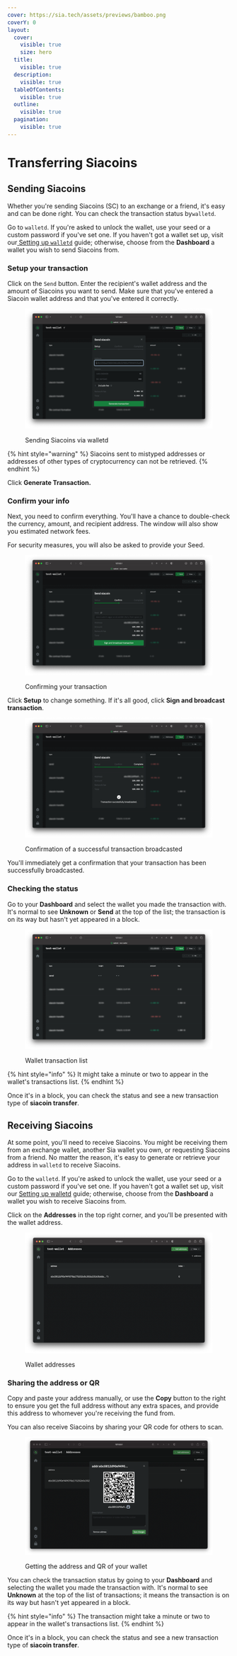 ```yaml
---
cover: https://sia.tech/assets/previews/bamboo.png
coverY: 0
layout:
  cover:
    visible: true
    size: hero
  title:
    visible: true
  description:
    visible: true
  tableOfContents:
    visible: true
  outline:
    visible: true
  pagination:
    visible: true
---
```


# Transferring Siacoins

## Sending Siacoins

Whether you're sending Siacoins (SC) to an exchange or a friend, it's easy and can be done right. You can check the transaction status by`walletd`.

Go to `walletd`. If you're asked to unlock the wallet, use your seed or a custom password if you've set one. If you haven't got a wallet set up, visit our[ Setting up `walletd`](setting-up-walletd/) guide; otherwise, choose from the **Dashboard** a wallet you wish to send Siacoins from.&#x20;

### Setup your transaction

Click on the `Send` button. Enter the recipient's wallet address and the amount of Siacoins you want to send. Make sure that you've entered a Siacoin wallet address and that you've entered it correctly.

<figure><img src="../.gitbook/assets/sending_2.png" alt=""><figcaption><p>Sending Siacoins via walletd</p></figcaption></figure>

{% hint style="warning" %}
Siacoins sent to mistyped addresses or addresses of other types of cryptocurrency can not be retrieved.
{% endhint %}

Click **Generate Transaction.**

### Confirm your info

Next, you need to confirm everything. You'll have a chance to double-check the currency, amount, and recipient address. The window will also show you estimated network fees.

For security measures, you will also be asked to provide your Seed.

<figure><img src="../.gitbook/assets/sending_3.png" alt=""><figcaption><p>Confirming your transaction</p></figcaption></figure>

Click **Setup** to change something. If it's all good, click **Sign and broadcast transaction**.

<figure><img src="../.gitbook/assets/sending_4.png" alt=""><figcaption><p>Confirmation of a successful transaction broadcasted</p></figcaption></figure>

You'll immediately get a confirmation that your transaction has been successfully broadcasted.

### Checking the status

Go to your **Dashboard** and select the wallet you made the transaction with. It's normal to see **Unknown** or **Send** at the top of the list; the transaction is on its way but hasn't yet appeared in a block.

<figure><img src="../.gitbook/assets/sending_5.png" alt=""><figcaption><p>Wallet transaction list</p></figcaption></figure>

{% hint style="info" %}
It might take a minute or two to appear in the wallet's transactions list.
{% endhint %}

Once it's in a block, you can check the status and see a new transaction type of **siacoin transfer**.

## Receiving Siacoins

At some point, you'll need to receive Siacoins. You might be receiving them from an exchange wallet, another Sia wallet you own, or requesting Siacoins from a friend. No matter the reason, it's easy to generate or retrieve your address in `walletd` to receive Siacoins.

Go to the `walletd`. If you're asked to unlock the wallet, use your seed or a custom password if you've set one. If you haven't got a wallet set up, visit our [Setting up walletd](setting-up-walletd/) guide; otherwise, choose from the **Dashboard** a wallet you wish to receive Siacoins from.&#x20;

Click on the **Addresses** in the top right corner, and you'll be presented with the wallet address.

<figure><img src="../.gitbook/assets/receieving_1.png" alt=""><figcaption><p>Wallet addresses</p></figcaption></figure>

### Sharing the address or QR

Copy and paste your address manually, or use the **Copy** button to the right to ensure you get the full address without any extra spaces, and provide this address to whomever you're receiving the fund from.

You can also receive Siacoins by sharing your QR code for others to scan.

<figure><img src="../.gitbook/assets/receieve_2.png" alt=""><figcaption><p>Getting the address and QR of your wallet</p></figcaption></figure>

You can check the transaction status by going to your **Dashboard** and selecting the wallet you made the transaction with. It's normal to see **Unknown** at the top of the list of transactions; it means the transaction is on its way but hasn't yet appeared in a block.

{% hint style="info" %}
The transaction might take a minute or two to appear in the wallet's transactions list.
{% endhint %}

Once it's in a block, you can check the status and see a new transaction type of **siacoin transfer**.

